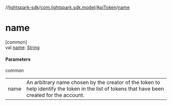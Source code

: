 //[lightspark-sdk](../../../index.md)/[com.lightspark.sdk.model](../index.md)/[ApiToken](index.md)/[name](name.md)

# name

[common]\
val [name](name.md): [String](https://kotlinlang.org/api/latest/jvm/stdlib/kotlin/-string/index.html)

#### Parameters

common

| | |
|---|---|
| name | An arbitrary name chosen by the creator of the token to help identify the token in the list of tokens that have been created for the account. |
